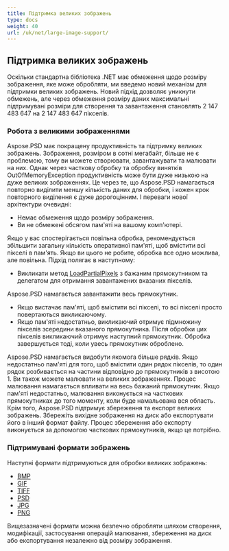 ```yaml
---
title: Підтримка великих зображень
type: docs
weight: 40
url: /uk/net/large-image-support/
---
```


## **Підтримка великих зображень**
Оскільки стандартна бібліотека .NET має обмеження щодо розміру зображення, яке може обробляти, ми введемо новий механізм для підтримки великих зображень. Новий підхід дозволяє уникнути обмежень, але через обмеження розміру даних максимальні підтримувані розміри для створення та завантаження становлять 2 147 483 647 на 2 147 483 647 пікселів.
### **Робота з великими зображеннями**
Aspose.PSD має покращену продуктивність та підтримку великих зображень. Зображення, розміром в сотні мегабайт, більше не є проблемою, тому ви можете створювати, завантажувати та малювати на них. Однак через часткову обробку та обробку винятків OutOfMemoryException продуктивність може бути дуже низькою на дуже великих зображеннях. Це через те, що Aspose.PSD намагається повторно виділити меншу кількість даних для обробки, і кожен крок повторного виділення є дуже дорогоцінним. І переваги нової архітектури очевидні:

- Немає обмеження щодо розміру зображення.
- Ви не обмежені обсягом пам'яті на вашому комп'ютері.

Якщо у вас спостерігається повільна обробка, рекомендується збільшити загальну кількість оперативної пам'яті, щоб вмістити всі пікселі в пам'ять. Якщо ви цього не робите, обробка все одно можлива, але повільна. Підхід полягає в наступному:

- Викликати метод [LoadPartialPixels](https://reference.aspose.com/psd/net/aspose.psd/rasterimage/methods/loadpartialpixels) з бажаним прямокутником та делегатом для отримання завантажених вказаних пікселів.

Aspose.PSD намагається завантажити весь прямокутник.

- Якщо вистачає пам'яті, щоб вмістити всі пікселі, то всі пікселі просто повертаються викликаючому.
- Якщо пам'яті недостатньо, викликаючий отримує підмножину пікселів зсередини вказаного прямокутника. Після обробки цих пікселів викликаючий отримує наступний прямокутник. Обробка завершується тоді, коли увесь прямокутник оброблено.

Aspose.PSD намагається видобути якомога більше рядків. Якщо недостатньо пам'яті для того, щоб вмістити один рядок пікселів, то один рядок розбивається на частини відповідно до прямокутників з висотою 1. Ви також можете малювати на великих зображеннях. Процес малювання намагається впливати на весь бажаний прямокутник. Якщо пам'яті недостатньо, малювання виконується на часткових прямокутниках до того моменту, коли буде намальована вся область. Крім того, Aspose.PSD підтримує збереження та експорт великих зображень. Збережіть вихідне зображення на диск або експортувати його в інший формат файлу. Процес збереження або експорту виконується за допомогою часткових прямокутників, якщо це потрібно. 
### **Підтримувані формати зображень**
Наступні формати підтримуються для обробки великих зображень:

- [BMP](https://reference.aspose.com/psd/net/aspose.psd.imageoptions/bmpoptions)
- [GIF](https://reference.aspose.com/psd/net/aspose.psd.imageoptions/gifoptions)
- [TIFF](https://reference.aspose.com/psd/net/aspose.psd.imageoptions/tiffoptions)
- [PSD](https://reference.aspose.com/psd/net/aspose.psd.imageoptions/psdoptions)
- [JPG](https://reference.aspose.com/psd/net/aspose.psd.imageoptions/jpegoptions)
- [PNG](https://reference.aspose.com/psd/net/aspose.psd.imageoptions/pngoptions)

Вищезазначені формати можна безпечно обробляти шляхом створення, модифікації, застосування операцій малювання, збереження на диск або експортування незалежно від розміру зображення.

